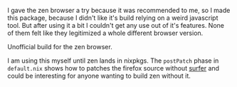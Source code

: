 I gave the zen browser a try because it was recommended to me, so I made this package, because I didn't like it's build relying on a weird javascript tool.
But after using it a bit I couldn't get any use out of it's features.
None of them felt like they legitimized a whole different browser version.

Unofficial build for the zen browser.

I am using this myself until zen lands in nixpkgs.
The `postPatch` phase in `default.nix` shows how to patches
the firefox source without [surfer](https://github.com/zen-browser/surfer) and could be interesting for anyone wanting to build zen without it.
